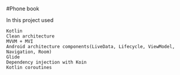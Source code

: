 #Phone book

In this project used
```
Kotlin
Clean architecture
MVVM + MVI
Android architecture components(LiveData, Lifecycle, ViewModel, Navigation, Room)
Glide
Dependency injection with Koin
Kotlin coroutines
```
